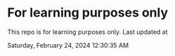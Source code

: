 # For learning purposes only
This repo is for learning purposes only.
Last updated at

Saturday, February 24, 2024 12:30:35 AM

